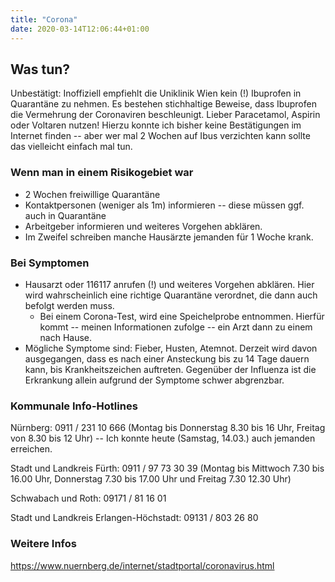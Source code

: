 ```yaml
---
title: "Corona"
date: 2020-03-14T12:06:44+01:00
---
```


## Was tun?
Unbestätigt: Inoffiziell empfiehlt die Uniklinik Wien kein (!) Ibuprofen in Quarantäne zu nehmen. Es bestehen stichhaltige Beweise, dass Ibuprofen die Vermehrung der Coronaviren beschleunigt. Lieber Paracetamol, Aspirin oder Voltaren nutzen!  Hierzu konnte ich bisher keine Bestätigungen im Internet finden -- aber wer mal 2 Wochen auf Ibus verzichten kann sollte das vielleicht einfach mal tun.

### Wenn man in einem Risikogebiet war
* 2 Wochen freiwillige Quarantäne
* Kontaktpersonen (weniger als 1m) informieren -- diese müssen ggf. auch in Quarantäne
* Arbeitgeber informieren und weiteres Vorgehen abklären. 
* Im Zweifel schreiben manche Hausärzte jemanden für 1 Woche krank.

### Bei Symptomen
* Hausarzt oder 116117 anrufen (!) und weiteres Vorgehen abklären. Hier wird wahrscheinlich eine richtige Quarantäne verordnet, die dann auch befolgt werden muss. 
  * Bei einem Corona-Test, wird eine Speichelprobe entnommen. Hierfür kommt -- meinen Informationen zufolge -- ein Arzt dann zu einem nach Hause.
* Mögliche Symptome sind: Fieber, Husten, Atemnot. Derzeit wird davon ausgegangen, dass es nach einer Ansteckung bis zu 14 Tage dauern kann, bis Krankheitszeichen auftreten. Gegenüber der Influenza ist die Erkrankung allein aufgrund der Symptome schwer abgrenzbar.

### Kommunale Info-Hotlines
Nürnberg: 0911 / 231 10 666 (Montag bis Donnerstag 8.30 bis 16 Uhr, Freitag von 8.30 bis 12 Uhr) -- Ich konnte heute (Samstag, 14.03.) auch jemanden erreichen.

Stadt und Landkreis Fürth: 0911 / 97 73 30 39 (Montag bis Mittwoch 7.30 bis 16.00 Uhr, Donnerstag 7.30 bis 17.00 Uhr und Freitag 7.30  12.30 Uhr)

Schwabach und Roth: 09171 / 81 16 01

Stadt und Landkreis Erlangen-Höchstadt: 09131 / 803 26 80

### Weitere Infos
https://www.nuernberg.de/internet/stadtportal/coronavirus.html

